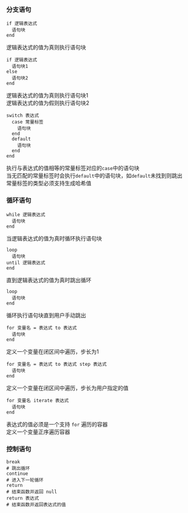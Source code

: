 ### 分支语句

```
if 逻辑表达式
  语句块
end
```

逻辑表达式的值为真则执行语句块

```
if 逻辑表达式
  语句块1
else
  语句块2
end
```

逻辑表达式的值为真则执行语句块1  
逻辑表达式的值为假则执行语句块2

```
switch 表达式
  case 常量标签
    语句块
  end
  default
    语句块
  end
end
```

执行与表达式的值相等的常量标签对应的`case`中的语句块  
当无匹配的常量标签时会执行`default`中的语句块，如`default`未找到则跳出  
常量标签的类型必须支持生成哈希值

### 循环语句

```
while 逻辑表达式
  语句块
end
```

当逻辑表达式的值为真时循环执行语句块

```
loop
  语句块
until 逻辑表达式
end
```

直到逻辑表达式的值为真时跳出循环

```
loop
  语句块
end
```

循环执行语句块直到用户手动跳出

```
for 变量名 = 表达式 to 表达式
  语句块
end
```

定义一个变量在闭区间中遍历，步长为1

```
for 变量名 = 表达式 to 表达式 step 表达式
  语句块
end
```

定义一个变量在闭区间中遍历，步长为用户指定的值

```
for 变量名 iterate 表达式
  语句块
end
```

表达式的值必须是一个支持 `for` 遍历的容器  
定义一个变量正序遍历容器

### 控制语句

```
break
# 跳出循环
continue
# 进入下一轮循环
return
# 结束函数并返回 null
return 表达式
# 结束函数并返回表达式的值
```
